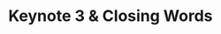 ---
slug: keynote-3
type: event
event_type: Keynote
title: Keynote 3 & Closing Words
venue: Vogelfrei
date_time: Friday, April 21st, 14:00
schedule:
    -   time: t14:00
        item: "Keynote: Click Nilson"
    -   time: t15:00
        item: "Closing Words"
---